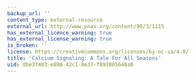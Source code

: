 ```yaml
---
backup_url: ''
content_type: external-resource
external_url: http://www.pnas.org/content/99/3/1115
has_external_licence_warning: true
has_external_license_warning: true
is_broken: ''
license: https://creativecommons.org/licenses/by-nc-sa/4.0/
title: 'Calcium Signaling: A Tale For All Seasons'
uid: dbe3f403-e890-42c1-8e37-f093865648a0
---
```

